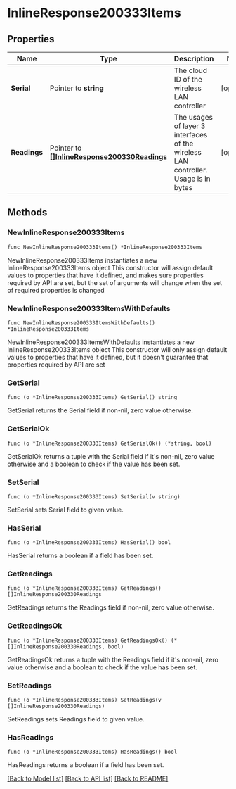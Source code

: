 # InlineResponse200333Items

## Properties

Name | Type | Description | Notes
------------ | ------------- | ------------- | -------------
**Serial** | Pointer to **string** | The cloud ID of the wireless LAN controller | [optional] 
**Readings** | Pointer to [**[]InlineResponse200330Readings**](InlineResponse200330Readings.md) | The usages of layer 3 interfaces of the wireless LAN controller. Usage is in bytes | [optional] 

## Methods

### NewInlineResponse200333Items

`func NewInlineResponse200333Items() *InlineResponse200333Items`

NewInlineResponse200333Items instantiates a new InlineResponse200333Items object
This constructor will assign default values to properties that have it defined,
and makes sure properties required by API are set, but the set of arguments
will change when the set of required properties is changed

### NewInlineResponse200333ItemsWithDefaults

`func NewInlineResponse200333ItemsWithDefaults() *InlineResponse200333Items`

NewInlineResponse200333ItemsWithDefaults instantiates a new InlineResponse200333Items object
This constructor will only assign default values to properties that have it defined,
but it doesn't guarantee that properties required by API are set

### GetSerial

`func (o *InlineResponse200333Items) GetSerial() string`

GetSerial returns the Serial field if non-nil, zero value otherwise.

### GetSerialOk

`func (o *InlineResponse200333Items) GetSerialOk() (*string, bool)`

GetSerialOk returns a tuple with the Serial field if it's non-nil, zero value otherwise
and a boolean to check if the value has been set.

### SetSerial

`func (o *InlineResponse200333Items) SetSerial(v string)`

SetSerial sets Serial field to given value.

### HasSerial

`func (o *InlineResponse200333Items) HasSerial() bool`

HasSerial returns a boolean if a field has been set.

### GetReadings

`func (o *InlineResponse200333Items) GetReadings() []InlineResponse200330Readings`

GetReadings returns the Readings field if non-nil, zero value otherwise.

### GetReadingsOk

`func (o *InlineResponse200333Items) GetReadingsOk() (*[]InlineResponse200330Readings, bool)`

GetReadingsOk returns a tuple with the Readings field if it's non-nil, zero value otherwise
and a boolean to check if the value has been set.

### SetReadings

`func (o *InlineResponse200333Items) SetReadings(v []InlineResponse200330Readings)`

SetReadings sets Readings field to given value.

### HasReadings

`func (o *InlineResponse200333Items) HasReadings() bool`

HasReadings returns a boolean if a field has been set.


[[Back to Model list]](../README.md#documentation-for-models) [[Back to API list]](../README.md#documentation-for-api-endpoints) [[Back to README]](../README.md)



